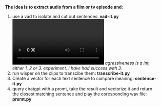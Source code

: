 <b>The idea is to extract audio from a film or tv episode and:</b>

1. use a vad to isolate and cut out sentences: <b>vad-it.py <agressiveness> <video file></b> <i>agressiveness is a int, either 1, 2 or 3. experiment, I have had success with 3.</i>
2. run wisper on the clips to transcibe them: <b>transcribe-it.py</b>
3. Create a vector for each text sentence to compare meaning: <b>sentence-it.py</b>
4. query chatgpt with a promt, take the result and vectorize it and return the closest matching sentence and play the coresponding wav file: <b>promt.py</b>
